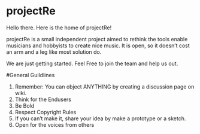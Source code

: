 # projectRe
Hello there. Here is the home of projectRe!

projectRe is a small independent project aimed to rethink the tools enable musicians and hobbyists to create nice music. It is open, so it doesn’t cost an arm and a leg like most solution do.

We are just getting started. Feel Free to join the team and help us out.

#General Guildlines
1. Remember: You can object ANYTHING by creating a discussion page on wiki.
2. Think for the Endusers
3. Be Bold 
4. Respect Copyright Rules
5. If you can’t make it, share your idea by make a prototype or a sketch.
6. Open for the voices from others
